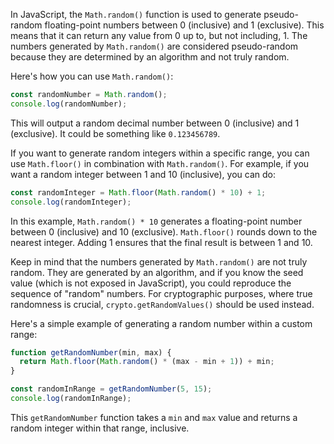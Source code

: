 In JavaScript, the `Math.random()` function is used to generate pseudo-random floating-point numbers between 0 (inclusive) and 1 (exclusive). This means that it can return any value from 0 up to, but not including, 1. The numbers generated by `Math.random()` are considered pseudo-random because they are determined by an algorithm and not truly random.

Here's how you can use `Math.random()`:

```javascript
const randomNumber = Math.random();
console.log(randomNumber);
```

This will output a random decimal number between 0 (inclusive) and 1 (exclusive). It could be something like `0.123456789`.

If you want to generate random integers within a specific range, you can use `Math.floor()` in combination with `Math.random()`. For example, if you want a random integer between 1 and 10 (inclusive), you can do:

```javascript
const randomInteger = Math.floor(Math.random() * 10) + 1;
console.log(randomInteger);
```

In this example, `Math.random() * 10` generates a floating-point number between 0 (inclusive) and 10 (exclusive). `Math.floor()` rounds down to the nearest integer. Adding 1 ensures that the final result is between 1 and 10.

Keep in mind that the numbers generated by `Math.random()` are not truly random. They are generated by an algorithm, and if you know the seed value (which is not exposed in JavaScript), you could reproduce the sequence of "random" numbers. For cryptographic purposes, where true randomness is crucial, `crypto.getRandomValues()` should be used instead.

Here's a simple example of generating a random number within a custom range:

```javascript
function getRandomNumber(min, max) {
  return Math.floor(Math.random() * (max - min + 1)) + min;
}

const randomInRange = getRandomNumber(5, 15);
console.log(randomInRange);
```

This `getRandomNumber` function takes a `min` and `max` value and returns a random integer within that range, inclusive.